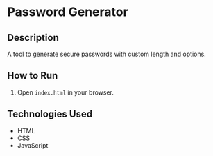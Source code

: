 
# Password Generator

## Description
A tool to generate secure passwords with custom length and options.



## How to Run
1. Open `index.html` in your browser.

## Technologies Used
- HTML
- CSS
- JavaScript
